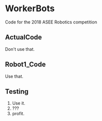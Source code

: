 # WorkerBots
Code for the 2018 ASEE Robotics competition

## ActualCode
Don't use that.

## Robot1_Code
Use that.

## Testing
1. Use it.
2. ???
3. profit.
